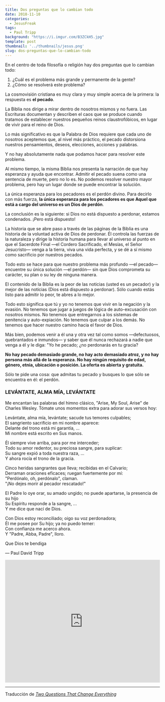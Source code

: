 ```yaml
---
title: Dos preguntas que lo cambian todo
date: 2018-11-10
categories:
  - JesusFreak
tags:
  - Paul Tripp
background: "https://i.imgur.com/B3ZCkH5.jpg"
template: post
thumbnail: '../thumbnails/jesus.png'
slug: dos-preguntas-que-lo-cambian-todo
---
```


En el centro de toda filosofía o religión hay dos preguntas que lo cambian todo:

1. ¿Cuál es el problema más grande y permanente de la gente?
2. ¿Cómo se resolverá este problema?

La cosmovisión cristiana es muy clara y muy simple acerca de la primera: la respuesta es **el pecado**.

La Biblia nos dirige a mirar dentro de nosotros mismos y no fuera. Las Escrituras documentan y describen el caos que se produce cuando tratamos de establecer nuestros pequeños reinos claustrofóbicos, en lugar de vivir para el reino de Dios.

Lo más significativo es que la Palabra de Dios requiere que cada uno de nosotros aceptemos que, al nivel más práctico, el pecado distorsiona nuestros pensamientos, deseos, elecciones, acciones y palabras.

Y no hay absolutamente nada que podamos hacer para resolver este problema.

Al mismo tiempo, la misma Biblia nos presenta la narración de que hay esperanza y ayuda que encontrar. Admitir el pecado suena como una sentencia de muerte, pero no lo es. No podemos resolver nuestro mayor problema, pero hay un lugar donde se puede encontrar la solución.

La única esperanza para los pecadores es el perdón divino. Para decirlo con más fuerza, **la única esperanza para los pecadores es que Aquel que está a cargo del universo es un Dios de perdón**.

La conclusión es la siguiente: si Dios no está dispuesto a perdonar, estamos condenados. ¡Pero está dispuesto!

La historia que se abre paso a través de las páginas de la Biblia es una historia de la voluntad activa de Dios de perdonar. Él controla las fuerzas de la naturaleza y dirige la historia humana para llevar al universo al punto en que el Sacerdote Final —el Cordero Sacrificado, el Mesías, el Señor Jesucristo— venga a la tierra, viva una vida perfecta, y se dé a sí mismo como sacrificio por nuestros pecados.

Todo esto se hace para que nuestro problema más profundo —el pecado— encuentre su única solución —el perdón— sin que Dios comprometa su carácter, su plan o su ley de ninguna manera.

El contenido de la Biblia es la peor de las noticias (usted es un pecador) y la mejor de las noticias (Dios está dispuesto a perdonar). Sólo cuando estás listo para admitir lo peor, te abres a lo mejor.

Todo esto significa que tú y yo no tenemos que vivir en la negación y la evasión. No tenemos que jugar a juegos de lógica de auto-excusación con nosotros mismos. No tenemos que entregarnos a los sistemas de penitencia y auto-expiación. No tenemos que culpar a los demás. No tenemos que hacer nuestro camino hacia el favor de Dios.

Más bien, podemos venir a él una y otra vez tal como somos —defectuosos, quebrantados e inmundos— y saber que él nunca rechazará a nadie que venga a él y le diga: "Yo he pecado; ¿no perdonarás en tu gracia?

**No hay pecado demasiado grande, no hay acto demasiado atroz, y no hay persona más allá de la esperanza. No hay ningún requisito de edad, género, etnia, ubicación o posición. La oferta es abierta y gratuita.**

Sólo te pide una cosa: que admitas tu pecado y busques lo que sólo se encuentra en él: el perdón.

### LEVÁNTATE, ALMA MÍA, LEVÁNTATE

Me encantan las palabras del himno clásico, "Arise, My Soul, Arise" de Charles Wesley. Tómate unos momentos extra para adorar sus versos hoy:

Levántate, alma mía, levántate; sacude tus temores culpables;<br>
El sangriento sacrificio en mi nombre aparece:<br>
Delante del trono está mi garantía, ...<br>
Mi nombre está escrito en Sus manos.

Él siempre vive arriba, para por me interceder;<br>
Todo su amor redentor, su preciosa sangre, para suplicar:<br>
Su sangre expió a toda nuestra raza, ...<br>
Y ahora rocía el trono de la gracia.

Cinco heridas sangrantes que lleva; recibidas en el Calvario;<br>
Derraman oraciones eficaces; ruegan fuertemente por mí:<br>
"Perdónalo, oh, perdónalo", claman.<br>
"¡No dejes morir al pecador rescatado!"

El Padre lo oye orar, su amado ungido; no puede apartarse, la presencia de su hijo<br>
Su Espíritu responde a la sangre, ...<br>
Y me dice que nací de Dios.

Con Dios estoy reconciliado; oigo su voz perdonadora;<br>
Él me posee por Su hijo; ya no puedo temer:<br>
Con confianza me acerco ahora.<br>
Y "Padre, Abba, Padre", lloro.

Que Dios te bendiga

— Paul David Tripp

<iframe width="100%" height="400" src="https://www.youtube.com/embed/WtFzhLGJAPg" frameborder="0" allow="accelerometer; autoplay; encrypted-media; gyroscope; picture-in-picture" allowfullscreen></iframe>

---

Traducción de _[Two Questions That Change Everything](https://www.paultripp.com/wednesdays-word/posts/two-questions-that-change-everything)_